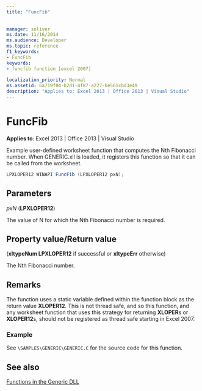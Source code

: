```yaml
---
title: "FuncFib"
 
 
manager: soliver
ms.date: 11/16/2014
ms.audience: Developer
ms.topic: reference
f1_keywords:
- FuncFib
keywords:
- funcfib function [excel 2007]
 
localization_priority: Normal
ms.assetid: 6a719f04-b2d1-4f87-a227-be561cbd3e49
description: "Applies to: Excel 2013 | Office 2013 | Visual Studio"
---
```


# FuncFib

 **Applies to**: Excel 2013 | Office 2013 | Visual Studio 
  
Example user-defined worksheet function that computes the Nth Fibonacci number. When GENERIC.xll is loaded, it registers this function so that it can be called from the worksheet.
  
```cs
LPXLOPER12 WINAPI FuncFib (LPXLOPER12 pxN);
```

## Parameters

 _pxN_ (**LPXLOPER12**)
  
The value of N for which the Nth Fibonacci number is required.
  
## Property value/Return value

(**xltypeNum LPXLOPER12** if successful or **xltypeErr** otherwise) 
  
The Nth Fibonacci number.
  
## Remarks

The function uses a static variable defined within the function block as the return value **XLOPER12**. This is not thread safe, and so this function, and any worksheet function that uses this strategy for returning **XLOPER**s or **XLOPER12**s, should not be registered as thread safe starting in Excel 2007.
  
### Example

See  `\SAMPLES\GENERIC\GENERIC.C` for the source code for this function. 
  
## See also



[Functions in the Generic DLL](functions-in-the-generic-dll.md)

